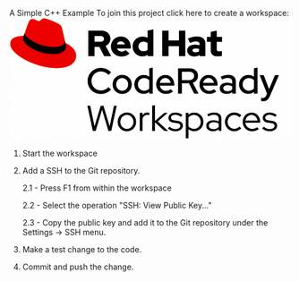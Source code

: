 A Simple C++ Example
To join this project click here to create a workspace: [![Contribute](/images/crw-logo.png)](https://codeready-codeready-workspaces-operator.apps.sandbox-m2.ll9k.p1.openshiftapps.com/factory?url=https://github.com/marrober/cpp-example)

1. Start the workspace
2. Add a SSH to the Git repository.

    2.1 - Press F1 from within the workspace
   
    2.2 - Select the operation "SSH: View Public Key..."
    
    2.3  - Copy the public key and add it to the Git repository under the Settings -> SSH menu.
   
3. Make a test change to the code.
4. Commit and push the change.
